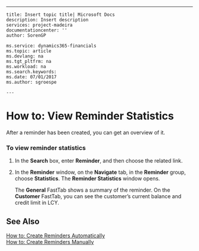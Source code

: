 ---
    title: Insert topic title| Microsoft Docs
    description: Insert description
    services: project-madeira
    documentationcenter: ''
    author: SorenGP

    ms.service: dynamics365-financials
    ms.topic: article
    ms.devlang: na
    ms.tgt_pltfrm: na
    ms.workload: na
    ms.search.keywords:
    ms.date: 07/01/2017
    ms.author: sgroespe

    ---
# How to: View Reminder Statistics
After a reminder has been created, you can get an overview of it.  
  
### To view reminder statistics  
  
1.  In the **Search** box, enter **Reminder**, and then choose the related link.  
  
2.  In the **Reminder** window, on the **Navigate** tab, in the **Reminder** group, choose **Statistics**. The **Reminder Statistics** window opens.  
  
     The **General** FastTab shows a summary of the reminder. On the **Customer** FastTab, you can see the customer’s current balance and credit limit in LCY.  
  
## See Also  
 [How to: Create Reminders Automatically](../FullExperience/how-to-create-reminders-automatically.md)   
 [How to: Create Reminders Manually](../FullExperience/how-to-create-reminders-manually.md)